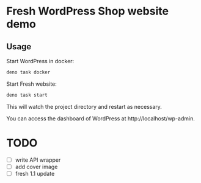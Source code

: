 # Fresh WordPress Shop website demo

## Usage

Start WordPress in docker:

```sh
deno task docker
```

Start Fresh website:

```sh
deno task start
```

This will watch the project directory and restart as necessary.

You can access the dashboard of WordPress at http://localhost/wp-admin.

# TODO

- [ ] write API wrapper
- [ ] add cover image
- [ ] fresh 1.1 update
